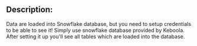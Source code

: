 ## Description:
Data are loaded into Snowflake database, but you need to setup credentials to be able to see it! Simply use snowflake database provided by Keboola. After setting it up you'll see all tables which are loaded into the database.
